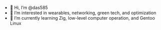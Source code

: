 - 👋 Hi, I’m @das585
- 👀 I’m interested in wearables, networking, green tech, and optimization
- 🌱 I’m currently learning Zig, low-level computer operation, and Gentoo Linux

<!---
das585/das585 is a ✨ special ✨ repository because its `README.md` (this file) appears on your GitHub profile.
You can click the Preview link to take a look at your changes.
--->
